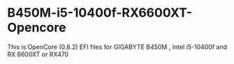 # B450M-i5-10400f-RX6600XT-Opencore
This is OpenCore (0.8.2) EFI files for GIGABYTE B450M , Intel i5-10400f and RX 6600XT or RX470
